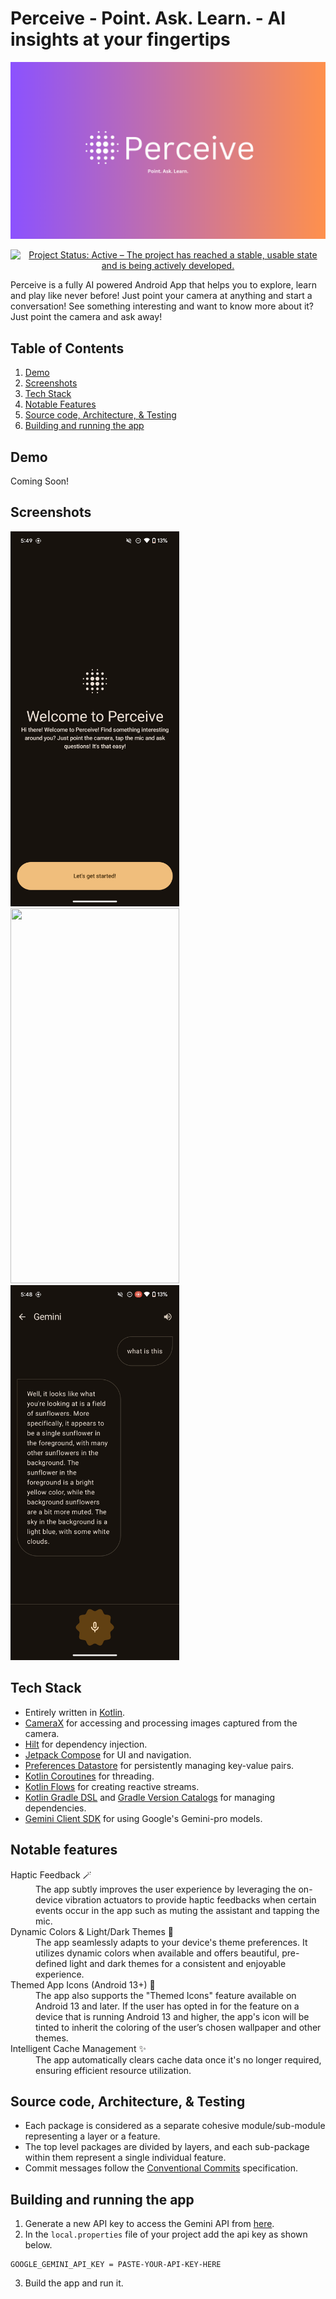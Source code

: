 # Perceive - Point. Ask. Learn. - AI insights at your fingertips
![Banner Image](images/banner_image.png)
<p align = "center">
<a href="https://www.repostatus.org/#active"><img src="https://www.repostatus.org/badges/latest/active.svg" alt="Project Status: Active – The project has reached a stable, usable state and is being actively developed." /></a>  
</p>

Perceive is a fully AI powered Android App that helps you to explore, learn and play like never before! Just point your camera at anything and start a conversation! See something interesting and
want to know more about it? Just point the camera and ask away!

## Table of Contents
1. [Demo](#demo)
2. [Screenshots](#screenshots)
3. [Tech Stack](#tech-stack)
4. [Notable Features](#notable-features)
5. [Source code, Architecture, & Testing](#source-code-architecture--testing)
6. [Building and running the app](#building-and-running-the-app)

## Demo
Coming Soon!

## Screenshots
<img src = "images/welcome_screen.png" width = "270" height = "600" /> <img src = "images/home_screen.png" width = "270" height = "600" /> <img src = "images/chat_screen.png" width = "270" height = "600" /> 

## Tech Stack
- Entirely written in [Kotlin](https://kotlinlang.org/).
- [CameraX](https://developer.android.com/training/camerax) for accessing and processing images captured from the camera.
- [Hilt](https://www.google.com/url?client=internal-element-cse&cx=000521750095050289010:zpcpi1ea4s8&q=https://developer.android.com/training/dependency-injection/hilt-android&sa=U&ved=2ahUKEwiW5omeu6z4AhWRR2wGHVUsCo0QFnoECAMQAQ&usg=AOvVaw3dCbP79C6od3KVCnJub3v0) for dependency injection.
- [Jetpack Compose](https://developer.android.com/jetpack/compose) for UI and navigation.
- [Preferences Datastore](https://developer.android.com/topic/libraries/architecture/datastore) for persistently managing key-value pairs.
- [Kotlin Coroutines](https://kotlinlang.org/docs/reference/coroutines/coroutines-guide.html) for threading.
- [Kotlin Flows](https://developer.android.com/kotlin/flow) for creating reactive streams.
- [Kotlin Gradle DSL](https://docs.gradle.org/current/userguide/kotlin_dsl.html) and [Gradle Version Catalogs](https://developer.android.com/build/migrate-to-catalogs) for managing dependencies.
- [Gemini Client SDK](https://ai.google.dev/tutorials/android_quickstart) for using Google's Gemini-pro models.

## Notable features
<dl>
  
  <dt>Haptic Feedback 🪄</dt>
  <dd>The app subtly improves the user experience by leveraging the on-device vibration actuators to provide haptic feedbacks when certain events occur in the app such as muting the assistant and tapping the mic.</dd>

  <dt>Dynamic Colors & Light/Dark Themes 🎨</dt>
  <dd>The app seamlessly adapts to your device's theme preferences. It utilizes dynamic colors when available and offers beautiful, pre-defined light and dark themes for a consistent and enjoyable experience.</dd>

  <dt>Themed App Icons (Android 13+) 🌈</dt>
  <dd>The app also supports the "Themed Icons" feature available on Android 13 and later. If the user has opted in for the feature on a device that is running Android 13 and higher, the app's icon will be tinted to inherit the coloring of the user’s chosen wallpaper and other themes.</dd>

  <dt>Intelligent Cache Management ✨</dt>
  <dd>The app automatically clears cache data once it's no longer required, ensuring efficient resource utilization.</dd>
  
</dl>

## Source code, Architecture, & Testing
- Each package is considered as a separate cohesive module/sub-module representing a layer or a feature.
- The top level packages are divided by layers, and each sub-package within them represent a single individual feature.
- Commit messages follow the [Conventional Commits](https://www.conventionalcommits.org/en/v1.0.0/) specification.

## Building and running the app
1. Generate a new API key to access the Gemini API from [here](https://ai.google.dev/?gad_source=1&gclid=Cj0KCQjw5cOwBhCiARIsAJ5njuZkpTkrgh4cn3UJ1X0TwaLYvjFfghZ82wgFWdIJz_7iDi_rqmXpIdoaAgk7EALw_wcB).
2. In the `local.properties` file of your project add the api key as shown below.
```properties
GOOGLE_GEMINI_API_KEY = PASTE-YOUR-API-KEY-HERE
```
3. Build the app and run it.
